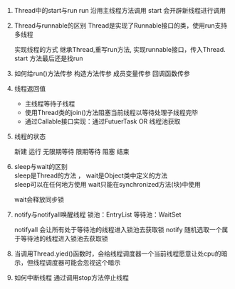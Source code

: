 1. Thread中的start与run
    run 沿用主线程方法调用
    start 会开辟新线程进行调用
2. Thread与runnable的区别
     Thread是实现了Runnable接口的类，使用run支持多线程
     
     实现线程的方式
       继承Thread,重写run方法,
       实现runnable接口，传入Thread.
       start 方法最后还是找run
3. 如何给run()方法传参 
    构造方法传参
    成员变量传参
    回调函数传参  
4.  线程返回值
     - 主线程等待子线程
     - 使用Thread类的join()方法阻塞当前线程以等待处理子线程完毕
     - 通过Callable接口实现：通过FutuerTask OR 线程池获取
5. 线程的状态

   新建
   运行
   无限期等待
   限期等待
   阻塞
   结束

6. sleep与wait的区别   
   sleep是Thread的方法 ， wait是Object类中定义的方法       
   sleep可以在任何地方使用
   wait只能在synchronized方法(块)中使用
   
   wait会释放同步锁
   
7. notify与notifyall唤醒线程
    锁池：EntryList
    等待池：WaitSet
    
    notifyall 会让所有处于等待池的线程进入锁池去获取锁
    notify  随机选取一个属于等待池的线程进入锁池去获取锁
8. 当调用Thread.yied()函数时，会给线程调度器一个当前线程愿意让处cpu的暗示，但线程调度器可能会忽视这个暗示
7. 如何中断线程
   通过调用stop方法停止线程